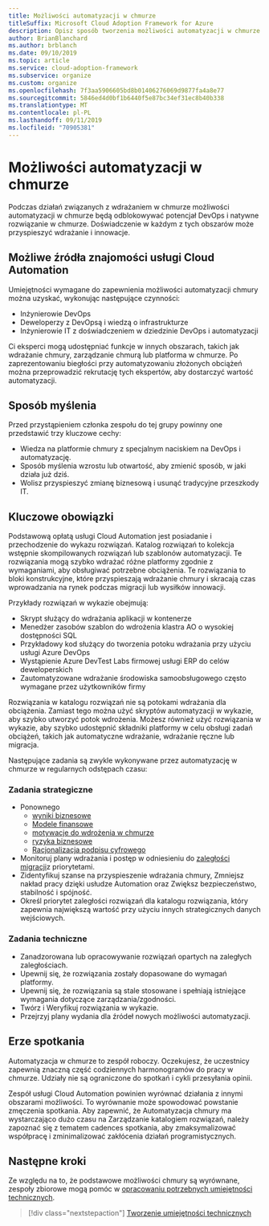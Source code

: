 ```yaml
---
title: Możliwości automatyzacji w chmurze
titleSuffix: Microsoft Cloud Adoption Framework for Azure
description: Opisz sposób tworzenia możliwości automatyzacji w chmurze
author: BrianBlanchard
ms.author: brblanch
ms.date: 09/10/2019
ms.topic: article
ms.service: cloud-adoption-framework
ms.subservice: organize
ms.custom: organize
ms.openlocfilehash: 7f3aa5906605bd8b01406276069d9877fa4a8e77
ms.sourcegitcommit: 5846ed4d0bf1b6440f5e87bc34ef31ec8b40b338
ms.translationtype: MT
ms.contentlocale: pl-PL
ms.lasthandoff: 09/11/2019
ms.locfileid: "70905381"
---
```

# <a name="cloud-automation-capabilities"></a>Możliwości automatyzacji w chmurze

Podczas działań związanych z wdrażaniem w chmurze możliwości automatyzacji w chmurze będą odblokowywać potencjał DevOps i natywne rozwiązanie w chmurze. Doświadczenie w każdym z tych obszarów może przyspieszyć wdrażanie i innowacje.

## <a name="possible-sources-for-cloud-automation-expertise"></a>Możliwe źródła znajomości usługi Cloud Automation

Umiejętności wymagane do zapewnienia możliwości automatyzacji chmury można uzyskać, wykonując następujące czynności:

- Inżynierowie DevOps
- Deweloperzy z DevOpsą i wiedzą o infrastrukturze
- Inżynierowie IT z doświadczeniem w dziedzinie DevOps i automatyzacji

Ci eksperci mogą udostępniać funkcje w innych obszarach, takich jak wdrażanie chmury, zarządzanie chmurą lub platforma w chmurze. Po zaprezentowaniu biegłości przy automatyzowaniu złożonych obciążeń można przeprowadzić rekrutację tych ekspertów, aby dostarczyć wartość automatyzacji.

## <a name="mindset"></a>Sposób myślenia

Przed przystąpieniem członka zespołu do tej grupy powinny one przedstawić trzy kluczowe cechy:

- Wiedza na platformie chmury z specjalnym naciskiem na DevOps i automatyzację.
- Sposób myślenia wzrostu lub otwartość, aby zmienić sposób, w jaki działa już dziś.
- Wolisz przyspieszyć zmianę biznesową i usunąć tradycyjne przeszkody IT.

## <a name="key-responsibilities"></a>Kluczowe obowiązki

Podstawową opłatą usługi Cloud Automation jest posiadanie i przechodzenie do wykazu rozwiązań. Katalog rozwiązań to kolekcja wstępnie skompilowanych rozwiązań lub szablonów automatyzacji. Te rozwiązania mogą szybko wdrażać różne platformy zgodnie z wymaganiami, aby obsługiwać potrzebne obciążenia. Te rozwiązania to bloki konstrukcyjne, które przyspieszają wdrażanie chmury i skracają czas wprowadzania na rynek podczas migracji lub wysiłków innowacji.

Przykłady rozwiązań w wykazie obejmują:

- Skrypt służący do wdrażania aplikacji w kontenerze
- Menedżer zasobów szablon do wdrożenia klastra AO o wysokiej dostępności SQL
- Przykładowy kod służący do tworzenia potoku wdrażania przy użyciu usługi Azure DevOps
- Wystąpienie Azure DevTest Labs firmowej usługi ERP do celów deweloperskich
- Zautomatyzowane wdrażanie środowiska samoobsługowego często wymagane przez użytkowników firmy

Rozwiązania w katalogu rozwiązań nie są potokami wdrażania dla obciążenia. Zamiast tego można użyć skryptów automatyzacji w wykazie, aby szybko utworzyć potok wdrożenia. Możesz również użyć rozwiązania w wykazie, aby szybko udostępnić składniki platformy w celu obsługi zadań obciążeń, takich jak automatyczne wdrażanie, wdrażanie ręczne lub migracja.

Następujące zadania są zwykle wykonywane przez automatyzację w chmurze w regularnych odstępach czasu:

### <a name="strategic-tasks"></a>Zadania strategiczne

- Ponownego
  - [wyniki biznesowe](../business-strategy/business-outcomes/index.md)
  - [Modele finansowe](../business-strategy/financial-models.md)
  - [motywacje do wdrożenia w chmurze](../business-strategy/motivations-why-are-we-moving-to-the-cloud.md)
  - [ryzyka biznesowe](../governance/policy-compliance/risk-tolerance.md)
  - [Racjonalizacja podpisu cyfrowego](../digital-estate/overview.md)
- Monitoruj plany wdrażania i postęp w odniesieniu do [zaległości migracji](../migrate/migration-considerations/assess/release-iteration-backlog.md)z priorytetami.
- Zidentyfikuj szanse na przyspieszenie wdrażania chmury, Zmniejsz nakład pracy dzięki usłudze Automation oraz Zwiększ bezpieczeństwo, stabilność i spójność.
- Określ priorytet zaległości rozwiązań dla katalogu rozwiązania, który zapewnia największą wartość przy użyciu innych strategicznych danych wejściowych.

### <a name="technical-tasks"></a>Zadania techniczne

- Zanadzorowana lub opracowywanie rozwiązań opartych na zaległych zaległościach.
- Upewnij się, że rozwiązania zostały dopasowane do wymagań platformy.
- Upewnij się, że rozwiązania są stale stosowane i spełniają istniejące wymagania dotyczące zarządzania/zgodności.
- Twórz i Weryfikuj rozwiązania w wykazie.
- Przejrzyj plany wydania dla źródeł nowych możliwości automatyzacji.

## <a name="meeting-cadence"></a>Erze spotkania

Automatyzacja w chmurze to zespół roboczy. Oczekujesz, że uczestnicy zapewnią znaczną część codziennych harmonogramów do pracy w chmurze. Udziały nie są ograniczone do spotkań i cykli przesyłania opinii.

Zespół usługi Cloud Automation powinien wyrównać działania z innymi obszarami możliwości. To wyrównanie może spowodować powstanie zmęczenia spotkania. Aby zapewnić, że Automatyzacja chmury ma wystarczająco dużo czasu na Zarządzanie katalogiem rozwiązań, należy zapoznać się z tematem cadences spotkania, aby zmaksymalizować współpracę i zminimalizować zakłócenia działań programistycznych.

## <a name="next-steps"></a>Następne kroki

Ze względu na to, że podstawowe możliwości chmury są wyrównane, zespoły zbiorowe mogą pomóc w [opracowaniu potrzebnych umiejętności technicznych](./suggested-skills.md).

> [!div class="nextstepaction"]
> [Tworzenie umiejętności technicznych](./suggested-skills.md)
